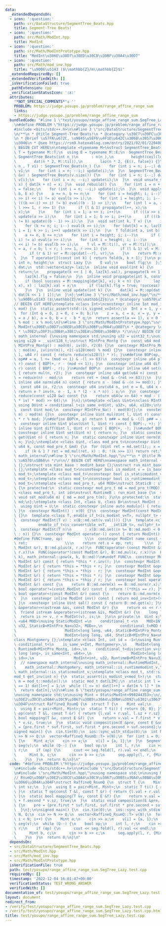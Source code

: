 ```yaml
---
data:
  _extendedDependsOn:
  - icon: ':question:'
    path: src/DataStructure/SegmentTree_Beats.hpp
    title: Segment-Tree Beats!
  - icon: ':question:'
    path: src/Math/ModInt.hpp
    title: ModInt
  - icon: ':question:'
    path: src/Math/ModIntPrototype.hpp
    title: "ModInt\u306E\u30D7\u30ED\u30C8\u30BF\u30A4\u30D7"
  - icon: ':question:'
    path: src/Math/mod_inv.hpp
    title: "\u9006\u5143 ($\\mathbb{Z}/m\\mathbb{Z}$)"
  _extendedRequiredBy: []
  _extendedVerifiedWith: []
  _isVerificationFailed: true
  _pathExtension: cpp
  _verificationStatusIcon: ':x:'
  attributes:
    '*NOT_SPECIAL_COMMENTS*': ''
    PROBLEM: https://judge.yosupo.jp/problem/range_affine_range_sum
    links:
    - https://judge.yosupo.jp/problem/range_affine_range_sum
  bundledCode: "#line 1 \"test/yosupo/range_affine_range_sum.SegTree_Lazy.test.cpp\"\
    \n#define PROBLEM \"https://judge.yosupo.jp/problem/range_affine_range_sum\"\n\
    #include <bits/stdc++.h>\n\n#line 3 \"src/DataStructure/SegmentTree_Beats.hpp\"\
    \n/**\n * @title Segment-Tree Beats!\n * @category \u30C7\u30FC\u30BF\u69CB\u9020\
    \n * @brief \u57FA\u672C, \u9045\u5EF6\u4F1D\u642C\u3068\u3057\u3066\u3064\u304B\
    \u3046\n * @see https://rsm9.hatenablog.com/entry/2021/02/01/220408\n */\n\n//\
    \ BEGIN CUT HERE\n\ntemplate <typename M>\nstruct SegmentTree_Beats {\n  using\
    \ T = typename M::T;\n  using E = typename M::E;\n  SegmentTree_Beats() {}\n \
    \ SegmentTree_Beats(int n_)\n      : n(n_),\n        height(ceil(log2(n))),\n\
    \        dat(n * 2, M::ti()),\n        laz(n * 2, {E(), false}) {}\n  SegmentTree_Beats(int\
    \ n_, T v1) : SegmentTree_Beats(n_) {\n    for (int i = n; i--;) dat[i + n] =\
    \ v1;\n    for (int i = n; --i;) update(i);\n  }\n  SegmentTree_Beats(const std::vector<T>\
    \ &v) : SegmentTree_Beats(v.size()) {\n    for (int i = n; i--;) dat[i + n] =\
    \ v[i];\n    for (int i = n; --i;) update(i);\n  }\n  void unsafe_set(int k, T\
    \ x) { dat[k + n] = x; }\n  void rebuild() {\n    for (int i = n + n; i--;) laz[i].flg\
    \ = false;\n    for (int i = n; --i;) update(i);\n  }\n  void apply(int a, int\
    \ b, E x) {\n    a += n, b += n;\n    for (int i = height; i; i--)\n      if (((a\
    \ >> i) << i) != a) eval(a >> i);\n    for (int i = height; i; i--)\n      if\
    \ (((b >> i) << i) != b) eval((b - 1) >> i);\n    for (int l = a, r = b; l < r;\
    \ l >>= 1, r >>= 1) {\n      if (l & 1) propagate(l++, x);\n      if (r & 1) propagate(--r,\
    \ x);\n    }\n    for (int i = 1; a >> i; i++)\n      if (((a >> i) << i) != a)\
    \ update(a >> i);\n    for (int i = 1; b >> i; i++)\n      if (((b >> i) << i)\
    \ != b) update((b - 1) >> i);\n  }\n  void set(int k, T x) {\n    int i = height;\n\
    \    for (k += n; i; i--) eval(k >> i);\n    for (dat[k] = x, laz[k].flg = false,\
    \ i = 1; k >> i; i++) update(k >> i);\n  }\n  T fold(int a, int b) {  //[a,b)\n\
    \    a += n, b += n;\n    for (int i = height; i; i--)\n      if (((a >> i) <<\
    \ i) != a) eval(a >> i);\n    for (int i = height; i; i--)\n      if (((b >> i)\
    \ << i) != b) eval(b >> i);\n    T vl = M::ti(), vr = M::ti();\n    for (int l\
    \ = a, r = b; l < r; l >>= 1, r >>= 1) {\n      if (l & 1) vl = M::op(vl, dat[l++]);\n\
    \      if (r & 1) vr = M::op(dat[--r], vr);\n    }\n    return M::op(vl, vr);\n\
    \  }\n  T operator[](const int k) { return fold(k, k + 1); }\n\n private:\n  const\
    \ int n, height;\n  struct Lazy {\n    E val;\n    bool flg;\n  };\n  std::vector<T>\
    \ dat;\n  std::vector<Lazy> laz;\n  inline void eval(int k) {\n    if (!laz[k].flg)\
    \ return;\n    propagate(k << 1 | 0, laz[k].val), propagate(k << 1 | 1, laz[k].val);\n\
    \    laz[k].flg = false;\n  }\n  inline void propagate(int k, const E &x) {\n\
    \    if (bool success = M::mapping(dat[k], x); k < n) {\n      laz[k].flg ? (M::composition(laz[k].val,\
    \ x), x) : laz[k].val = x;\n      if (laz[k].flg = true; !success) eval(k), update(k);\n\
    \    }\n  }\n  inline void update(int k) {\n    dat[k] = M::op(dat[k << 1 | 0],\
    \ dat[k << 1 | 1]);\n  }\n};\n#line 3 \"src/Math/mod_inv.hpp\"\n/**\n * @title\
    \ \u9006\u5143 ($\\mathbb{Z}/m\\mathbb{Z}$)\n * @category \u6570\u5B66\n */\n\n\
    // BEGIN CUT HERE\ntemplate <class Int>\nconstexpr inline Int mod_inv(Int a, Int\
    \ mod) {\n  static_assert(std::is_signed_v<Int>);\n  Int x = 1, y = 0, b = mod;\n\
    \  for (Int q = 0, z = 0, c = 0; b;)\n    z = x, c = a, x = y, y = z - y * (q\
    \ = a / b), a = b, b = c - b * q;\n  return assert(a == 1), x < 0 ? mod - (-x)\
    \ % mod : x % mod;\n}\n#line 3 \"src/Math/ModIntPrototype.hpp\"\n/**\n * @title\
    \ ModInt\u306E\u30D7\u30ED\u30C8\u30BF\u30A4\u30D7\n * @category \u6570\u5B66\n\
    \ * \u30E2\u30F3\u30B4\u30E1\u30EA\u3068\u304B\n */\n\n// BEGIN CUT HERE\nnamespace\
    \ math_internal {\nusing namespace std;\nusing u32 = uint32_t;\nusing u64 = uint64_t;\n\
    using u128 = __uint128_t;\nstruct MIntPro_Montg {\n  const u64 mod;\n  constexpr\
    \ MIntPro_Montg() : mod(0), iv(0), r2(0) {}\n  constexpr MIntPro_Montg(u64 m)\
    \ : mod(m), iv(inv(m)), r2(-u128(mod) % mod) {}\n  constexpr inline u64 mul(u64\
    \ l, u64 r) const { return reduce(u128(l) * r); }\n#define BOP(op, a) return l\
    \ op## = a, l += (mod << 1) & -(l >> 63)\n  constexpr inline u64 plus(u64 l, u64\
    \ r) const { BOP(+, r - (mod << 1)); }\n  constexpr inline u64 diff(u64 l, u64\
    \ r) const { BOP(-, r); }\n#undef BOP\n  constexpr inline u64 set(u64 n) const\
    \ { return mul(n, r2); }\n  constexpr inline u64 get(u64 n) const {\n    u64 ret\
    \ = reduce(n) - mod;\n    return ret + (mod & -(ret >> 63));\n  }\n  constexpr\
    \ inline u64 norm(u64 n) const { return n - (mod & -(n >= mod)); }\n\n private:\n\
    \  const u64 iv, r2;\n  constexpr u64 inv(u64 n, int e = 6, u64 x = 1) {\n   \
    \ return e ? inv(n, e - 1, x * (2 - x * n)) : x;\n  }\n  constexpr inline u64\
    \ reduce(const u128 &w) const {\n    return u64(w >> 64) + mod - ((u128(u64(w)\
    \ * iv) * mod) >> 64);\n  }\n};\ntemplate <class Uint>\nclass MIntPro_Na {\n \
    \ using DUint = conditional_t<is_same_v<Uint, u32>, u64, u128>;\n\n public:\n\
    \  const Uint mod;\n  constexpr MIntPro_Na() : mod(0){};\n  constexpr MIntPro_Na(Uint\
    \ m) : mod(m) {}\n  constexpr inline Uint mul(Uint l, Uint r) const { return DUint(l)\
    \ * r % mod; }\n#define BOP(m, p) return l m## = mod & -((l p## = r) >= mod)\n\
    \  constexpr inline Uint plus(Uint l, Uint r) const { BOP(-, +); }\n  constexpr\
    \ inline Uint diff(Uint l, Uint r) const { BOP(+, -); }\n#undef BOP\n  static\
    \ constexpr inline Uint set(Uint n) { return n; }\n  static constexpr inline Uint\
    \ get(Uint n) { return n; }\n  static constexpr inline Uint norm(Uint n) { return\
    \ n; }\n};\ntemplate <class Uint, class mod_pro_t>\nconstexpr Uint pow(Uint x,\
    \ u64 k, const mod_pro_t &md) {\n  for (Uint ret = md.set(1);; x = md.mul(x, x))\n\
    \    if (k & 1 ? ret = md.mul(ret, x) : 0; !(k >>= 1)) return ret;\n}\n}  // namespace\
    \ math_internal\n#line 5 \"src/Math/ModInt.hpp\"\n/**\n * @title ModInt\n * @category\
    \ \u6570\u5B66\n */\n\n// BEGIN CUT HERE\nnamespace math_internal {\nstruct modint_base\
    \ {};\nstruct sta_mint_base : modint_base {};\nstruct run_mint_base : modint_base\
    \ {};\ntemplate <class mod_t>\nconstexpr bool is_modint_v = is_base_of_v<modint_base,\
    \ mod_t>;\ntemplate <class mod_t>\nconstexpr bool is_staticmodint_v = is_base_of_v<sta_mint_base,\
    \ mod_t>;\ntemplate <class mod_t>\nconstexpr bool is_runtimemodint_v = is_base_of_v<run_mint_base,\
    \ mod_t>;\ntemplate <class mod_pro_t, u64 MOD>\nstruct StaticB : sta_mint_base\
    \ {\n protected:\n  static constexpr mod_pro_t md = mod_pro_t(MOD);\n};\ntemplate\
    \ <class mod_pro_t, int id>\nstruct RuntimeB : run_mint_base {\n  static inline\
    \ void set_mod(u64 m) { md = mod_pro_t(m); }\n\n protected:\n  static inline mod_pro_t\
    \ md;\n};\ntemplate <class Int, class U, class B>\nstruct ModInt : public B {\n\
    \  using Uint = U;\n  static constexpr inline auto modulo() { return B::md.mod;\
    \ }\n  constexpr ModInt() : x(0) {}\n  constexpr ModInt(const ModInt &r) : x(r.x)\
    \ {}\n  template <class T, enable_if_t<is_modint_v<T>, nullptr_t> = nullptr>\n\
    \  constexpr ModInt(T v) : x(B::md.set(v.val())) {}\n  template <class T,\n  \
    \          enable_if_t<is_convertible_v<T, __int128_t>, nullptr_t> = nullptr>\n\
    \  constexpr ModInt(T n)\n      : x(B::md.set((n %= B::md.mod) < 0 ? n + B::md.mod\
    \ : n)) {}\n  constexpr ModInt operator-() const { return ModInt() - *this; }\n\
    #define FUNC(name, op)          \\\n  constexpr ModInt name const { \\\n    ModInt\
    \ ret;                 \\\n    return ret.x = op, ret;     \\\n  }\n  FUNC(operator+(const\
    \ ModInt &r), B::md.plus(x, r.x))\n  FUNC(operator-(const ModInt &r), B::md.diff(x,\
    \ r.x))\n  FUNC(operator*(const ModInt &r), B::md.mul(x, r.x))\n  FUNC(pow(u64\
    \ k), math_internal::pow(x, k, B::md))\n#undef FUNC\n  constexpr ModInt operator/(const\
    \ ModInt &r) const { return *this * r.inv(); }\n  constexpr ModInt &operator+=(const\
    \ ModInt &r) { return *this = *this + r; }\n  constexpr ModInt &operator-=(const\
    \ ModInt &r) { return *this = *this - r; }\n  constexpr ModInt &operator*=(const\
    \ ModInt &r) { return *this = *this * r; }\n  constexpr ModInt &operator/=(const\
    \ ModInt &r) { return *this = *this / r; }\n  constexpr bool operator==(const\
    \ ModInt &r) const {\n    return B::md.norm(x) == B::md.norm(r.x);\n  }\n  constexpr\
    \ bool operator!=(const ModInt &r) const { return !(*this == r); }\n  constexpr\
    \ bool operator<(const ModInt &r) const {\n    return B::md.norm(x) < B::md.norm(r.x);\n\
    \  }\n  constexpr inline ModInt inv() const { return mod_inv<Int>(val(), B::md.mod);\
    \ }\n  constexpr inline Uint val() const { return B::md.get(x); }\n  friend ostream\
    \ &operator<<(ostream &os, const ModInt &r) {\n    return os << r.val();\n  }\n\
    \  friend istream &operator>>(istream &is, ModInt &r) {\n    long long v;\n  \
    \  return is >> v, r = ModInt(v), is;\n  }\n\n private:\n  Uint x;\n};\ntemplate\
    \ <u64 MOD>\nusing StaticModInt =\n    conditional_t <\n    MOD<INT_MAX, ModInt<int,\
    \ u32, StaticB<MIntPro_Na<u32>, MOD>>,\n        conditional_t<MOD &(MOD < LLONG_MAX),\n\
    \                      ModInt<long long, u64, StaticB<MIntPro_Montg, MOD>>,\n\
    \                      ModInt<long long, u64, StaticB<MIntPro_Na<u64>, MOD>>>>;\n\
    class Montgomery {};\ntemplate <class Int, int id = -1>\nusing RuntimeModInt =\
    \ conditional_t<\n    is_same_v<Int, Montgomery>,\n    ModInt<long long, u64,\
    \ RuntimeB<MIntPro_Montg, id>>,\n    conditional_t<disjunction_v<is_same<Int,\
    \ long long>, is_same<Int, u64>>,\n                  ModInt<long long, u64, RuntimeB<MIntPro_Na<u64>,\
    \ id>>,\n                  ModInt<int, u32, RuntimeB<MIntPro_Na<u32>, id>>>>;\n\
    }  // namespace math_internal\nusing math_internal::RuntimeModInt, math_internal::StaticModInt,\n\
    \    math_internal::Montgomery, math_internal::is_runtimemodint_v,\n    math_internal::is_modint_v,\
    \ math_internal::is_staticmodint_v;\ntemplate <class mod_t, std::size_t LIM>\n\
    mod_t get_inv(int n) {\n  static_assert(is_modint_v<mod_t>);\n  static const auto\
    \ m = mod_t::modulo();\n  static mod_t dat[LIM];\n  static int l = 1;\n  if (l\
    \ == 1) dat[l++] = 1;\n  while (l <= n) dat[l++] = dat[m % l] * (m - m / l);\n\
    \  return dat[n];\n}\n#line 6 \"test/yosupo/range_affine_range_sum.SegTree_Lazy.test.cpp\"\
    \nusing namespace std;\n\nusing Mint = StaticModInt<998244353>;\n// RsumQ\u306F\
    \u30E2\u30CE\u30A4\u30C9\u3067\u30B5\u30A4\u30BA\u3092\u6301\u3063\u3066\u304A\
    \u304F\nstruct RaffineQ_RsumQ {\n  struct T {\n    Mint val;\n    int sz;\n  };\n\
    \  using E = pair<Mint, Mint>;\n  static T ti() { return {0, 0}; }\n  static T\
    \ op(const T &l, const T &r) { return {l.val + r.val, l.sz + r.sz}; }\n  static\
    \ bool mapping(T &v, const E &f) {\n    return v.val = f.first * v.val + f.second\
    \ * v.sz, true;\n  }\n  static void composition(E &pre, const E &suf) {\n    pre\
    \ = {pre.first * suf.first, suf.first * pre.second + suf.second};\n  }\n};\n\n\
    signed main() {\n  cin.tie(0);\n  ios::sync_with_stdio(0);\n  int N, Q;\n  cin\
    \ >> N >> Q;\n  vector<RaffineQ_RsumQ::T> v(N);\n  for (int i = 0; i < N; i++)\
    \ {\n    Mint a;\n    cin >> a;\n    v[i] = {a, 1};\n  }\n  SegmentTree_Beats<RaffineQ_RsumQ>\
    \ seg(v);\n  while (Q--) {\n    bool op;\n    int l, r;\n    cin >> op >> l >>\
    \ r;\n    if (op) {\n      cout << seg.fold(l, r).val << endl;\n    } else {\n\
    \      Mint b, c;\n      cin >> b >> c;\n      seg.apply(l, r, {Mint(b), Mint(c)});\n\
    \    }\n  }\n  return 0;\n}\n"
  code: "#define PROBLEM \"https://judge.yosupo.jp/problem/range_affine_range_sum\"\
    \n#include <bits/stdc++.h>\n\n#include \"src/DataStructure/SegmentTree_Beats.hpp\"\
    \n#include \"src/Math/ModInt.hpp\"\nusing namespace std;\n\nusing Mint = StaticModInt<998244353>;\n\
    // RsumQ\u306F\u30E2\u30CE\u30A4\u30C9\u3067\u30B5\u30A4\u30BA\u3092\u6301\u3063\
    \u3066\u304A\u304F\nstruct RaffineQ_RsumQ {\n  struct T {\n    Mint val;\n   \
    \ int sz;\n  };\n  using E = pair<Mint, Mint>;\n  static T ti() { return {0, 0};\
    \ }\n  static T op(const T &l, const T &r) { return {l.val + r.val, l.sz + r.sz};\
    \ }\n  static bool mapping(T &v, const E &f) {\n    return v.val = f.first * v.val\
    \ + f.second * v.sz, true;\n  }\n  static void composition(E &pre, const E &suf)\
    \ {\n    pre = {pre.first * suf.first, suf.first * pre.second + suf.second};\n\
    \  }\n};\n\nsigned main() {\n  cin.tie(0);\n  ios::sync_with_stdio(0);\n  int\
    \ N, Q;\n  cin >> N >> Q;\n  vector<RaffineQ_RsumQ::T> v(N);\n  for (int i = 0;\
    \ i < N; i++) {\n    Mint a;\n    cin >> a;\n    v[i] = {a, 1};\n  }\n  SegmentTree_Beats<RaffineQ_RsumQ>\
    \ seg(v);\n  while (Q--) {\n    bool op;\n    int l, r;\n    cin >> op >> l >>\
    \ r;\n    if (op) {\n      cout << seg.fold(l, r).val << endl;\n    } else {\n\
    \      Mint b, c;\n      cin >> b >> c;\n      seg.apply(l, r, {Mint(b), Mint(c)});\n\
    \    }\n  }\n  return 0;\n}\n"
  dependsOn:
  - src/DataStructure/SegmentTree_Beats.hpp
  - src/Math/ModInt.hpp
  - src/Math/mod_inv.hpp
  - src/Math/ModIntPrototype.hpp
  isVerificationFile: true
  path: test/yosupo/range_affine_range_sum.SegTree_Lazy.test.cpp
  requiredBy: []
  timestamp: '2022-12-04 16:01:47+09:00'
  verificationStatus: TEST_WRONG_ANSWER
  verifiedWith: []
documentation_of: test/yosupo/range_affine_range_sum.SegTree_Lazy.test.cpp
layout: document
redirect_from:
- /verify/test/yosupo/range_affine_range_sum.SegTree_Lazy.test.cpp
- /verify/test/yosupo/range_affine_range_sum.SegTree_Lazy.test.cpp.html
title: test/yosupo/range_affine_range_sum.SegTree_Lazy.test.cpp
---
```

